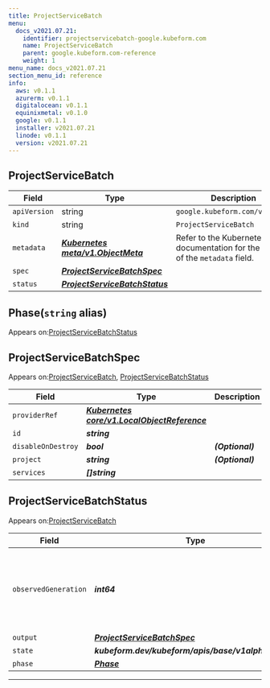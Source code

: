 ```yaml
---
title: ProjectServiceBatch
menu:
  docs_v2021.07.21:
    identifier: projectservicebatch-google.kubeform.com
    name: ProjectServiceBatch
    parent: google.kubeform.com-reference
    weight: 1
menu_name: docs_v2021.07.21
section_menu_id: reference
info:
  aws: v0.1.1
  azurerm: v0.1.1
  digitalocean: v0.1.1
  equinixmetal: v0.1.0
  google: v0.1.1
  installer: v2021.07.21
  linode: v0.1.1
  version: v2021.07.21
---
```


## ProjectServiceBatch
| Field | Type | Description |
| ------ | ----- | ----------- |
| `apiVersion` | string | `google.kubeform.com/v1alpha1` |
|    `kind` | string | `ProjectServiceBatch` |
| `metadata` | ***[Kubernetes meta/v1.ObjectMeta](https://v1-18.docs.kubernetes.io/docs/reference/generated/kubernetes-api/v1.18/#objectmeta-v1-meta)***|Refer to the Kubernetes API documentation for the fields of the `metadata` field.|
| `spec` | ***[ProjectServiceBatchSpec](#projectservicebatchspec)***||
| `status` | ***[ProjectServiceBatchStatus](#projectservicebatchstatus)***||
## Phase(`string` alias)

Appears on:[ProjectServiceBatchStatus](#projectservicebatchstatus)

## ProjectServiceBatchSpec

Appears on:[ProjectServiceBatch](#projectservicebatch), [ProjectServiceBatchStatus](#projectservicebatchstatus)

| Field | Type | Description |
| ------ | ----- | ----------- |
| `providerRef` | ***[Kubernetes core/v1.LocalObjectReference](https://v1-18.docs.kubernetes.io/docs/reference/generated/kubernetes-api/v1.18/#localobjectreference-v1-core)***||
| `id` | ***string***||
| `disableOnDestroy` | ***bool***| ***(Optional)*** |
| `project` | ***string***| ***(Optional)*** |
| `services` | ***[]string***||
## ProjectServiceBatchStatus

Appears on:[ProjectServiceBatch](#projectservicebatch)

| Field | Type | Description |
| ------ | ----- | ----------- |
| `observedGeneration` | ***int64***| ***(Optional)*** Resource generation, which is updated on mutation by the API Server.|
| `output` | ***[ProjectServiceBatchSpec](#projectservicebatchspec)***| ***(Optional)*** |
| `state` | ***kubeform.dev/kubeform/apis/base/v1alpha1.State***| ***(Optional)*** |
| `phase` | ***[Phase](#phase)***| ***(Optional)*** |
---
